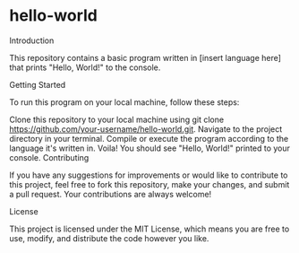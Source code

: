 # hello-world
Introduction

This repository contains a basic program written in [insert language here] that prints "Hello, World!" to the console.

Getting Started

To run this program on your local machine, follow these steps:

Clone this repository to your local machine using git clone https://github.com/your-username/hello-world.git.
Navigate to the project directory in your terminal.
Compile or execute the program according to the language it's written in.
Voila! You should see "Hello, World!" printed to your console.
Contributing

If you have any suggestions for improvements or would like to contribute to this project, feel free to fork this repository, make your changes, and submit a pull request. Your contributions are always welcome!

License

This project is licensed under the MIT License, which means you are free to use, modify, and distribute the code however you like.
